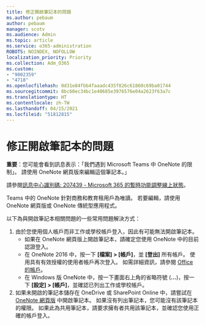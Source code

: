 ```yaml
---
title: 修正開啟筆記本的問題
ms.author: pebaum
author: pebaum
manager: scotv
ms.audience: Admin
ms.topic: article
ms.service: o365-administration
ROBOTS: NOINDEX, NOFOLLOW
localization_priority: Priority
ms.collection: Adm_O365
ms.custom:
- "9002359"
- "4718"
ms.openlocfilehash: 0d31e84fbb4faaadc435f826c61860c69ba01744
ms.sourcegitcommit: 8bc60ec34bc1e40685e3976576e04a2623f63a7c
ms.translationtype: HT
ms.contentlocale: zh-TW
ms.lasthandoff: 04/15/2021
ms.locfileid: "51812815"
---
```

# <a name="fix-issues-with-opening-notebooks"></a>修正開啟筆記本的問題

**重要**：您可能會看到訊息表示：「我們遇到 Microsoft Teams 中 OneNote 的限制」。 請使用 OneNote 網頁版來編輯這個筆記本。」

請參閱[訊息中心識別碼: 207439 - Microsoft 365 的暫時功能調整線上狀態](https://admin.microsoft.com/Adminportal/Home?source=applauncher#MessageCenter?id=MC207439)。

Teams 中的 OneNote 針對商務和教育租用戶為唯讀。 若要編輯，請使用 OneNote 網頁版或 OneNote 傳統型應用程式。

以下為與開啟筆記本相關問題的一些常用問題解決方式：

1. 由於您使用個人帳戶而非工作或學校帳戶登入，因此有可能無法開啟筆記本。
    - 如果在 OneNote 網頁版上開啟筆記本，請確定您使用 OneNote 中的目前認證登入。
    - 在 OneNote 2016 中，按一下 **[檔案] > [帳戶]**，並 **[登出]** 所有帳戶。 使用具有有效授權的使用者帳戶再次登入。 如需詳細資訊，請參閱 [Office 的帳戶](https://support.office.com/article/accounts-in-office-628ea040-f265-49de-b986-be09c3ebf8a9)。 
    - 在 Windows 版 OneNote 中，按一下畫面右上角的省略符號 (**…**)，按一下 **[設定] > [帳戶]**，並確認已列出工作或學校帳戶。 
2. 如果未開啟的筆記本儲存在 OneDrive 或 SharePoint Online 中，請嘗試在 [OneNote 網頁版](https://onenote.com) 中開啟筆記本。 如果沒有列出筆記本，您可能沒有該筆記本的權限。 如果此為共用筆記本，請要求擁有者共用該筆記本，並確認您使用正確的帳戶登入。
